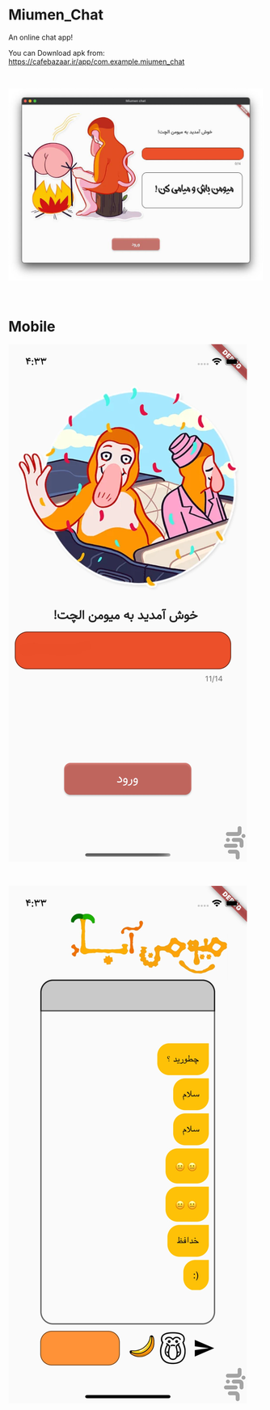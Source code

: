 # Miumen_Chat
An online chat app! 

You can Download apk from: https://cafebazaar.ir/app/com.example.miumen_chat

<br />

![Login Demo](assets/login.jpeg?raw=true "Login demo")

<br />

# Mobile 

![Login Demo](screenshots/com.example.miumen_chat-187001410867.jpg?raw=true "Login demo")

<br />

![Chat Demo](screenshots/com.example.miumen_chat-275443269708.jpg?raw=true "Chat demo")
